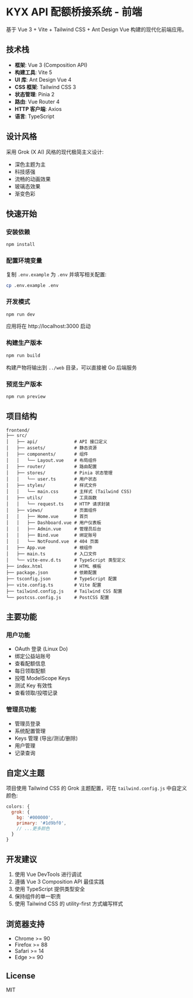 # KYX API 配额桥接系统 - 前端

基于 Vue 3 + Vite + Tailwind CSS + Ant Design Vue 构建的现代化前端应用。

## 技术栈

- **框架**: Vue 3 (Composition API)
- **构建工具**: Vite 5
- **UI 库**: Ant Design Vue 4
- **CSS 框架**: Tailwind CSS 3
- **状态管理**: Pinia 2
- **路由**: Vue Router 4
- **HTTP 客户端**: Axios
- **语言**: TypeScript

## 设计风格

采用 Grok (X AI) 风格的现代极简主义设计:
- 深色主题为主
- 科技感强
- 流畅的动画效果
- 玻璃态效果
- 渐变色彩

## 快速开始

### 安装依赖

```bash
npm install
```

### 配置环境变量

复制 `.env.example` 为 `.env` 并填写相关配置:

```bash
cp .env.example .env
```

### 开发模式

```bash
npm run dev
```

应用将在 http://localhost:3000 启动

### 构建生产版本

```bash
npm run build
```

构建产物将输出到 `../web` 目录，可以直接被 Go 后端服务

### 预览生产版本

```bash
npm run preview
```

## 项目结构

```
frontend/
├── src/
│   ├── api/              # API 接口定义
│   ├── assets/           # 静态资源
│   ├── components/       # 组件
│   │   └── Layout.vue    # 布局组件
│   ├── router/           # 路由配置
│   ├── stores/           # Pinia 状态管理
│   │   └── user.ts       # 用户状态
│   ├── styles/           # 样式文件
│   │   └── main.css      # 主样式 (Tailwind CSS)
│   ├── utils/            # 工具函数
│   │   └── request.ts    # HTTP 请求封装
│   ├── views/            # 页面组件
│   │   ├── Home.vue      # 首页
│   │   ├── Dashboard.vue # 用户仪表板
│   │   ├── Admin.vue     # 管理员后台
│   │   ├── Bind.vue      # 绑定账号
│   │   └── NotFound.vue  # 404 页面
│   ├── App.vue           # 根组件
│   ├── main.ts           # 入口文件
│   └── vite-env.d.ts     # TypeScript 类型定义
├── index.html            # HTML 模板
├── package.json          # 依赖配置
├── tsconfig.json         # TypeScript 配置
├── vite.config.ts        # Vite 配置
├── tailwind.config.js    # Tailwind CSS 配置
└── postcss.config.js     # PostCSS 配置
```

## 主要功能

### 用户功能
- OAuth 登录 (Linux Do)
- 绑定公益站账号
- 查看配额信息
- 每日领取配额
- 投喂 ModelScope Keys
- 测试 Key 有效性
- 查看领取/投喂记录

### 管理员功能
- 管理员登录
- 系统配置管理
- Keys 管理 (导出/测试/删除)
- 用户管理
- 记录查询

## 自定义主题

项目使用 Tailwind CSS 的 Grok 主题配置，可在 `tailwind.config.js` 中自定义颜色:

```js
colors: {
  grok: {
    bg: '#000000',
    primary: '#1d9bf0',
    // ...更多颜色
  }
}
```

## 开发建议

1. 使用 Vue DevTools 进行调试
2. 遵循 Vue 3 Composition API 最佳实践
3. 使用 TypeScript 提供类型安全
4. 保持组件的单一职责
5. 使用 Tailwind CSS 的 utility-first 方式编写样式

## 浏览器支持

- Chrome >= 90
- Firefox >= 88
- Safari >= 14
- Edge >= 90

## License

MIT
